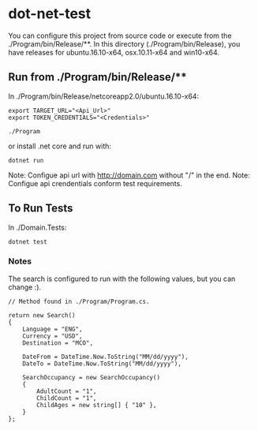 # dot-net-test

You can configure this project from source code or execute from the ./Program/bin/Release/**.
In this directory (./Program/bin/Release), you have releases for ubuntu.16.10-x64, osx.10.11-x64 and win10-x64.

## Run from ./Program/bin/Release/**

In ./Program/bin/Release/netcoreapp2.0/ubuntu.16.10-x64:

```
export TARGET_URL="<Api_Url>"
export TOKEN_CREDENTIALS="<Credentials>"

./Program
```

or install .net core and run with:

```
dotnet run
```

Note: Configue api url with http://domain.com without "/" in the end.
Note: Configue api crendentials conform test requirements.

## To Run Tests

In ./Domain.Tests:

```
dotnet test
```

### Notes

The search is configured to run with the following values, but you can change :).

```
// Method found in ./Program/Program.cs.

return new Search()
{
    Language = "ENG",
    Currency = "USD",
    Destination = "MCO",
    
    DateFrom = DateTime.Now.ToString("MM/dd/yyyy"),
    DateTo = DateTime.Now.ToString("MM/dd/yyyy"),

    SearchOccupancy = new SearchOccupancy()
    {
        AdultCount = "1",
        ChildCount = "1",
        ChildAges = new string[] { "10" },
    }
};
```